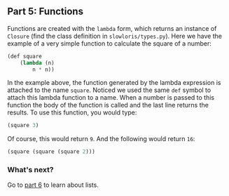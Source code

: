 ## Part 5: Functions

Functions are created with the `lambda` form, which returns an instance of `Closure` (find the class definition in `slowloris/types.py`). Here we have the example of a very simple function to calculate the square of a number:

```lisp
(def square
    (lambda (n) 
        n * n))
```

In the example above, the function generated by the lambda expression is attached to the name `square`. Noticed we used the same `def` symbol to attach this lambda function to a name. When a number is passed to this function the body of the function is called and the last line returns the results.  To use this function, you would type:

```lisp
(square 3)
```

Of course, this would return `9`. And the following would return `16`:

```lisp
(square (square (square 2)))
```

### What's next?

Go to [part 6](6.md) to learn about lists.
